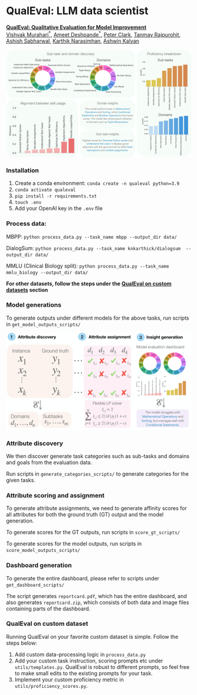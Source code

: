 # QualEval: LLM data scientist 


**[QualEval: Qualitative Evaluation for Model Improvement]()**  
[Vishvak Murahari<sup>*</sup>](https://vishvakmurahari.com/), [Ameet Deshpande<sup>*</sup>](https://ameet-1997.github.io/), [Peter Clark](https://allenai.org/team/peterc), [Tanmay Rajpurohit](http://tanmay.one/), [Ashish Sabharwal](https://allenai.org/team/ashishs), [Karthik Narasimhan](https://www.cs.princeton.edu/~karthikn/), [Ashwin Kalyan](http://ashwinkalyan.com/)

![](images/dashboard_main.jpg)

### Installation
1. Create a conda environment: `conda create -n qualeval python=3.9`
2. `conda activate qualeval`
3. `pip install -r requirements.txt`
4. `touch .env`
5.  Add your OpenAI key in the `.env` file


### Process data:

MBPP: `python process_data.py --task_name mbpp --output_dir data/`

DialogSum: `python process_data.py --task_name knkarthick/dialogsum  --output_dir data/`

MMLU (Clinical Biology split): `python process_data.py --task_name mmlu_biology --output_dir data/ `

**For other datasets, follow the steps under the [QualEval on custom datasets](#qualeval-on-custom-dataset) section**

### Model generations

To generate outputs under different models for the above tasks, run scripts in `get_model_outputs_scripts/`

![](images/teaser.jpg)

### Attribute discovery 

We then discover generate task categories such as sub-tasks and domains and goals from the evaluation data. 

Run scripts in `generate_categories_scripts/` to generate categories for the given tasks.

### Attribute scoring and assignment

To generate attribute assignments, we need to generate affinity scores for all attributes for both the ground truth (GT) output and the model generation.

To generate scores for the GT outputs, run scripts in `score_gt_scripts/`

To generate scores for the model outputs, run scripts in `score_model_outputs_scripts/`

### Dashboard generation

To generate the entire dashboard, please refer to scripts under `get_dashboard_scripts/`

The script generates `reportcard.pdf`, which has the entire dashboard, and also generates `reportcard.zip`, which consists of both data and image files containing parts of the dashboard. 

### QualEval on custom dataset
Running QualEval on your favorite custom dataset is simple. Follow the steps below:
1. Add custom data-processing logic in `process_data.py`
2. Add your custom task instruction, scoring prompts etc under `utils/templates.py`. QualEval is robust to different prompts, so feel free to make small edits to the existing prompts for your task.
3. Implement your custom proficiency metric in `utils/proficiency_scores.py`.